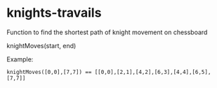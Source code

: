 # knights-travails

Function to find the shortest path of knight movement on chessboard

knightMoves(start, end)

Example:

`knightMoves([0,0],[7,7]) == [[0,0],[2,1],[4,2],[6,3],[4,4],[6,5],[7,7]]`